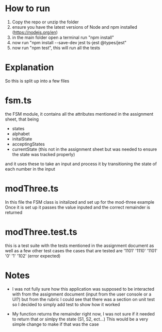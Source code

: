 # How to run

1. Copy the repo or unzip the folder
2. ensure you have the latest versions of Node and npm installed (https://nodejs.org/en)
2. in the main folder open a terminal run "npm install"
3. now run "npm install --save-dev jest ts-jest @types/jest"
4. now run "npm test", this will run all the tests 

# Explanation

So this is split up into a few files 

# fsm.ts

the FSM module, it contains all the attributes mentioned in the assignment sheet, that being 
- states
- alphabet
- initalState
- acceptingStates
- currentState (this not in the assignment sheet but was needed to ensure the state was tracked properly)

and it uses these to take an input and process it by transitioning the state of each number in the input

# modThree.ts

In this file the FSM class is initalized and set up for the mod-three example
Once it is set up it passes the value inputed and the correct remainder is returned 

# modThree.test.ts

this is a test suite with the tests mentioned in the assignment document as well as a few other test cases
the cases that are tested are 
'1101'
'1110'
'1101'
'0'
'1'
'102' (error expected)


# Notes

- I was not fully sure how this application was supposed to be interacted with from the assignment document 
   (input from the user console or a UI?) but from the rubric I could see that there was a section on unit test
   so I decided to simply add test to show how it worked 

- My function returns the remainder right now, I was not sure if it needed to return that or simlpy the state (S1, S2, ect...)
   This would be a very simple change to make if that was the case



